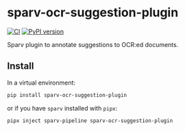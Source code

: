 # sparv-ocr-suggestion-plugin

[![CI](https://github.com/spraakbanken/sparv-ocr-suggestion-plugin/actions/workflows/ci.yml/badge.svg)](https://github.com/spraakbanken/sparv-ocr-suggestion-plugin/actions/workflows/ci.yml)
[![PyPI version](https://badge.fury.io/py/sparv-ocr-suggestion-plugin.svg)](https://pypi.org/project/sparv-ocr-suggestion-plugin)

Sparv plugin to annotate suggestions to OCR:ed documents.

## Install

In a virtual environment:

```bash
pip install sparv-ocr-suggestion-plugin
```

or if you have `sparv` installed with `pipx`:

```bash
pipx inject sparv-pipeline sparv-ocr-suggestion-plugin
```

